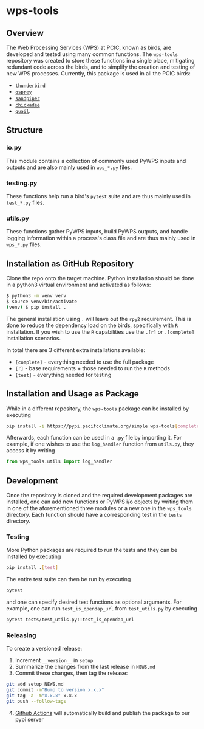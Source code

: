 # wps-tools

## Overview

The Web Processing Services (WPS) at PCIC, known as birds, are developed and tested using many common functions. The `wps-tools` repository was created to store these functions in a single place, mitigating redundant code across the birds, and to simplify the creation and testing of new WPS processes. Currently, this package is used in all the PCIC birds:
  - [`thunderbird`](https://github.com/pacificclimate/thunderbird)
  - [`osprey`](https://github.com/pacificclimate/osprey)
  - [`sandpiper`](https://github.com/pacificclimate/sandpiper)
  - [`chickadee`](https://github.com/pacificclimate/chickadee)
  - [`quail`](https://github.com/pacificclimate/quail).

## Structure

### io.py

This module contains a collection of commonly used PyWPS inputs and outputs and are also mainly used in `wps_*.py` files.

### testing.py

These functions help run a bird's `pytest` suite and are thus mainly used in `test_*.py` files.

### utils.py

These functions gather PyWPS inputs, build PyWPS outputs, and handle logging information within a process's class file and are thus mainly used in `wps_*.py` files.

## Installation as GitHub Repository

Clone the repo onto the target machine. Python installation should be done in a python3 virtual environment and activated as follows:

```bash
$ python3 -m venv venv
$ source venv/bin/activate
(venv) $ pip install .
```
The general installation using `.` will leave out the `rpy2` requirement. This is done to reduce the dependency load on the birds, specifically with `R` installation. If you wish to use the `R` capabilities use the `.[r]` or `.[complete]` installation scenarios.

In total there are 3 different extra installations available:
 - `[complete]` - everything needed to use the full package
 - `[r]` - base requirements + those needed to run the `R` methods
 - `[test]` - everything needed for testing

## Installation and Usage as Package

While in a different repository, the `wps-tools` package can be installed by executing

```bash
pip install -i https://pypi.pacifcclimate.org/simple wps-tools[complete]
```

Afterwards, each function can be used in a `.py` file by importing it. For example, if one wishes to use the `log_handler` function from `utils.py`, they access it by writing

```python
from wps_tools.utils import log_handler
```

## Development

Once the repository is cloned and the required development packages are installed, one can add new functions or PyWPS i/o objects by writing them in one of the aforementioned three modules or a new one in the `wps_tools` directory. Each function should have a corresponding test in the `tests` directory.

### Testing

More Python packages are required to run the tests and they can be installed by executing

```bash
pip install .[test]
```

The entire test suite can then be run by executing

```bash
pytest
```

and one can specify desired test functions as optional arguments. For example, one can run `test_is_opendap_url` from `test_utils.py` by executing

```bash
pytest tests/test_utils.py::test_is_opendap_url
```

### Releasing

To create a versioned release:

1. Increment `__version__` in `setup`
2. Summarize the changes from the last release in `NEWS.md`
3. Commit these changes, then tag the release:

  ```bash
git add setup NEWS.md
git commit -m"Bump to version x.x.x"
git tag -a -m"x.x.x" x.x.x
git push --follow-tags
  ```
4. [Github Actions](https://github.com/pacificclimate/wps-tools/blob/i16-update-documentation/.github/workflows/pypi-publish.yml) will automatically build and publish the package to our pypi server
